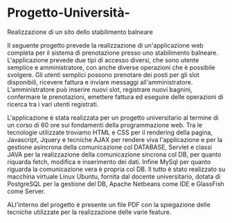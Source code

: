 # Progetto-Università-
Realizzazione di un sito dello stabilimento balneare

Il seguente progetto prevede la realizzazione di un'applicazione web completa per il sistema di prenotazione presso uno stabilimento balneare. 
L'applicazione prevede due tipi di accesso diversi, che sono utente semplice e amministratore, con anche diverse operazioni che è possibile svolgere. Gli utenti semplici possono prenotare dei posti per gli slot disponibili, ricevere fattura e inviare messaggi all'amministratore. L'amministratore può inserire nuovi slot, registrare nuovi bagnini, confermare le prenotazioni, emettere fattura ed eseguire delle operazioni di ricerca tra i vari utenti registrati.

L'applicazione è stata realizzata per un progetto universitario al termine di un corso di 60 ore sui fondamenti della programmazione web. Tra le tecnologie utilizzate troviamo HTML e CSS per il rendering della pagina, Javascript, Jquery e tecniche AJAX per rendere viva l'applicazione e per la gestione asincrona della comunicazione col DATABASE, Servlet e classi JAVA per la realizzazione della comunicazione sincrona col DB, per quanto riquarda fetch, modifica e inserimento dei dati. Infine MySql per quanto riguarda la comunicazione vera è propria col DB. Il tutto è stato realizzato su macchina virtuale Linux Ubuntu, fornita dal docente universitario, dotata di PostgreSQL per la gestione del DB, Apache Netbeans come IDE e GlassFish come Server.

ALl'interno del progetto è presente un file PDF con la spiegazione delle tecniche utilizzate per la realizzazione delle varie feature.


